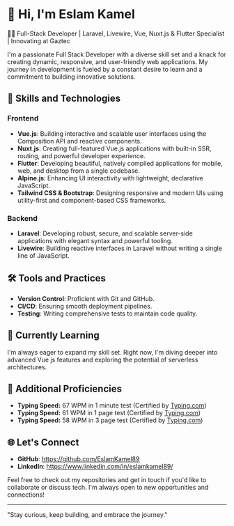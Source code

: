 # 👋 Hi, I'm Eslam Kamel
👨‍💻 Full-Stack Developer | Laravel, Livewire, Vue, Nuxt.js & Flutter Specialist | Innovating at Gaztec

I'm a passionate Full Stack Developer with a diverse skill set and a knack for creating dynamic, responsive, and user-friendly web applications. 
My journey in development is fueled by a constant desire to learn and a commitment to building innovative solutions.

## 🚀 Skills and Technologies

### Frontend

- **Vue.js**: Building interactive and scalable user interfaces using the Composition API and reactive components.
- **Nuxt.js**: Creating full-featured Vue.js applications with built-in SSR, routing, and powerful developer experience.
- **Flutter**: Developing beautiful, natively compiled applications for mobile, web, and desktop from a single codebase.
- **Alpine.js**: Enhancing UI interactivity with lightweight, declarative JavaScript.
- **Tailwind CSS & Bootstrap**: Designing responsive and modern UIs using utility-first and component-based CSS frameworks.

### Backend

- **Laravel**: Developing robust, secure, and scalable server-side applications with elegant syntax and powerful tooling.
- **Livewire**: Building reactive interfaces in Laravel without writing a single line of JavaScript.

## 🛠️ Tools and Practices

- **Version Control**: Proficient with Git and GitHub.
- **CI/CD**: Ensuring smooth deployment pipelines.
- **Testing**: Writing comprehensive tests to maintain code quality.

## 🌱 Currently Learning

I'm always eager to expand my skill set. Right now, I'm diving deeper into advanced Vue js features and exploring the potential of serverless architectures.

## 🚀 Additional Proficiencies

- **Typing Speed:** 67 WPM in 1 minute test (Certified by [Typing.com](https://www.typing.com/apiv1/student/tests/337123181/153104303/certificate?language=en))
- **Typing Speed:** 61 WPM in 1 page test (Certified by [Typing.com](https://www.typing.com/apiv1/student/tests/344748922/153104303/certificate?language=en))
- **Typing Speed:** 58 WPM in 3 page test (Certified by [Typing.com](https://www.typing.com/apiv1/student/tests/333678410/153104303/certificate?language=en-gb))

## 🌐 Let's Connect

- **GitHub**:   https://github.com/EslamKamel89
- **LinkedIn**: https://www.linkedin.com/in/eslamkamel89/

Feel free to check out my repositories and get in touch if you'd like to collaborate or discuss tech. I'm always open to new opportunities and connections!

---

"Stay curious, keep building, and embrace the journey."
